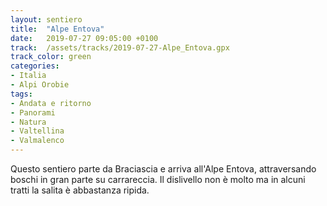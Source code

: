 ```yaml
---
layout: sentiero
title:  "Alpe Entova"
date:   2019-07-27 09:05:00 +0100
track:  /assets/tracks/2019-07-27-Alpe_Entova.gpx
track_color: green
categories:
- Italia
- Alpi Orobie
tags:
- Andata e ritorno
- Panorami
- Natura
- Valtellina
- Valmalenco
---
```


Questo sentiero parte da Braciascia e arriva all'Alpe Entova, attraversando boschi in gran parte su carrareccia. Il dislivello non è molto ma in alcuni tratti la salita è abbastanza ripida. 